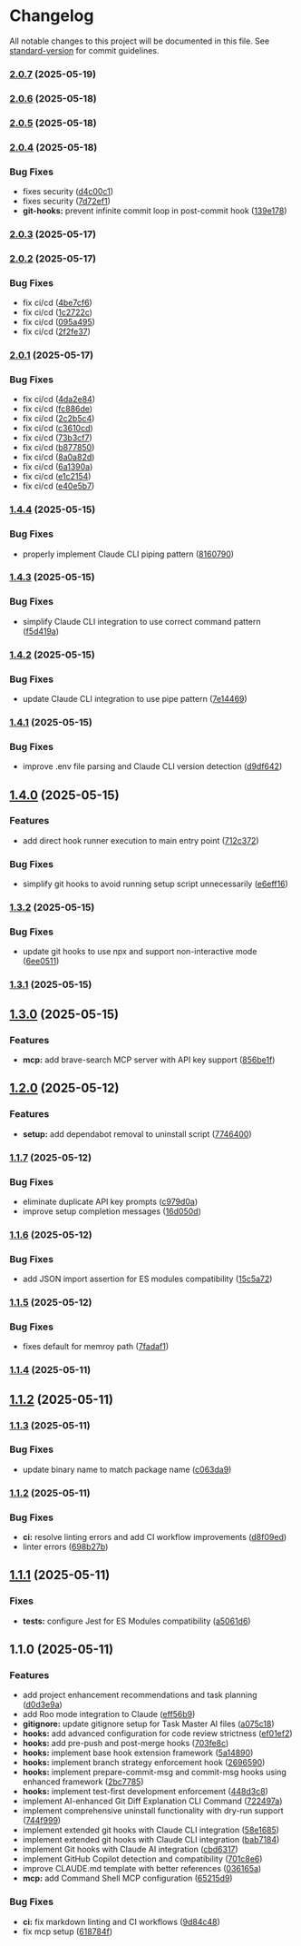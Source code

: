 # Changelog

All notable changes to this project will be documented in this file. See [standard-version](https://github.com/conventional-changelog/standard-version) for commit guidelines.

### [2.0.7](https://github.com/CodySwannGT/ai-coding-assistants-setup/compare/v2.0.6...v2.0.7) (2025-05-19)

### [2.0.6](https://github.com/CodySwannGT/ai-coding-assistants-setup/compare/v2.0.5...v2.0.6) (2025-05-18)

### [2.0.5](https://github.com/CodySwannGT/ai-coding-assistants-setup/compare/v2.0.4...v2.0.5) (2025-05-18)

### [2.0.4](https://github.com/CodySwannGT/ai-coding-assistants-setup/compare/v2.0.3...v2.0.4) (2025-05-18)


### Bug Fixes

* fixes security ([d4c00c1](https://github.com/CodySwannGT/ai-coding-assistants-setup/commit/d4c00c1b274324b73512614fae327df4cb5564a1))
* fixes security ([7d72ef1](https://github.com/CodySwannGT/ai-coding-assistants-setup/commit/7d72ef1b114aee52e46ea224e0996d3836afda2b))
* **git-hooks:** prevent infinite commit loop in post-commit hook ([139e178](https://github.com/CodySwannGT/ai-coding-assistants-setup/commit/139e178de29002af8d52b967e963ad20b00d724e))

### [2.0.3](https://github.com/CodySwannGT/ai-coding-assistants-setup/compare/v2.0.2...v2.0.3) (2025-05-17)

### [2.0.2](https://github.com/CodySwannGT/ai-coding-assistants-setup/compare/v2.0.1...v2.0.2) (2025-05-17)


### Bug Fixes

* fix ci/cd ([4be7cf6](https://github.com/CodySwannGT/ai-coding-assistants-setup/commit/4be7cf62a93900463f885444c5f5485e939e6a01))
* fix ci/cd ([1c2722c](https://github.com/CodySwannGT/ai-coding-assistants-setup/commit/1c2722c60abf34ebcf991a407d5932faf5dc0533))
* fix ci/cd ([095a495](https://github.com/CodySwannGT/ai-coding-assistants-setup/commit/095a495029a2023a249108e629c2eb3c235d76e3))
* fix ci/cd ([2f2fe37](https://github.com/CodySwannGT/ai-coding-assistants-setup/commit/2f2fe3776de1841793769060e9c942ad9d43a8c3))

### [2.0.1](https://github.com/CodySwannGT/ai-coding-assistants-setup/compare/v1.4.4...v2.0.1) (2025-05-17)


### Bug Fixes

* fix ci/cd ([4da2e84](https://github.com/CodySwannGT/ai-coding-assistants-setup/commit/4da2e84360779f5eadd9f8a1546f909084f6cca5))
* fix ci/cd ([fc886de](https://github.com/CodySwannGT/ai-coding-assistants-setup/commit/fc886de4d375d9ba9edc7bc056000f2de6fffb40))
* fix ci/cd ([2c2b5c4](https://github.com/CodySwannGT/ai-coding-assistants-setup/commit/2c2b5c4ff2b916f1abe6ecbf5edb90c4871ef94d))
* fix ci/cd ([c3610cd](https://github.com/CodySwannGT/ai-coding-assistants-setup/commit/c3610cd0735d5707feb3f11a52429087e0790c6a))
* fix ci/cd ([73b3cf7](https://github.com/CodySwannGT/ai-coding-assistants-setup/commit/73b3cf7427b971d8df957fa9166ac3fae7a4b1a4))
* fix ci/cd ([b877850](https://github.com/CodySwannGT/ai-coding-assistants-setup/commit/b8778507ded30e76e3aa9c442c27296ccf7f0406))
* fix ci/cd ([8a0a82d](https://github.com/CodySwannGT/ai-coding-assistants-setup/commit/8a0a82d2c95eabed1cf78043af0129934c17d792))
* fix ci/cd ([6a1390a](https://github.com/CodySwannGT/ai-coding-assistants-setup/commit/6a1390a5cf6ecf19c7cccdf748480294042ed8af))
* fix ci/cd ([e1c2154](https://github.com/CodySwannGT/ai-coding-assistants-setup/commit/e1c21547e343c6f98d9b8ebaee97e5c704391560))
* fix ci/cd ([e40e5b7](https://github.com/CodySwannGT/ai-coding-assistants-setup/commit/e40e5b7f945d85fcee51fc1eb6790b4980ad3c6f))

### [1.4.4](https://github.com/CodySwannGT/ai-coding-assistants-setup/compare/v1.4.3...v1.4.4) (2025-05-15)


### Bug Fixes

* properly implement Claude CLI piping pattern ([8160790](https://github.com/CodySwannGT/ai-coding-assistants-setup/commit/8160790581967a7142c5e244c134226ad175c943))

### [1.4.3](https://github.com/CodySwannGT/ai-coding-assistants-setup/compare/v1.4.2...v1.4.3) (2025-05-15)


### Bug Fixes

* simplify Claude CLI integration to use correct command pattern ([f5d419a](https://github.com/CodySwannGT/ai-coding-assistants-setup/commit/f5d419a50d46e1eb8db976114bdad18218fcdcb8))

### [1.4.2](https://github.com/CodySwannGT/ai-coding-assistants-setup/compare/v1.4.1...v1.4.2) (2025-05-15)


### Bug Fixes

* update Claude CLI integration to use pipe pattern ([7e14469](https://github.com/CodySwannGT/ai-coding-assistants-setup/commit/7e1446971914cc5459bb91ef33fe3b15a16e5686))

### [1.4.1](https://github.com/CodySwannGT/ai-coding-assistants-setup/compare/v1.4.0...v1.4.1) (2025-05-15)


### Bug Fixes

* improve .env file parsing and Claude CLI version detection ([d9df642](https://github.com/CodySwannGT/ai-coding-assistants-setup/commit/d9df6425b2a68aa6dbe3298f73d16f7c68a3c105))

## [1.4.0](https://github.com/CodySwannGT/ai-coding-assistants-setup/compare/v1.3.2...v1.4.0) (2025-05-15)


### Features

* add direct hook runner execution to main entry point ([712c372](https://github.com/CodySwannGT/ai-coding-assistants-setup/commit/712c37240982c94a573e8e6bd4e7a5ad962fa3aa))


### Bug Fixes

* simplify git hooks to avoid running setup script unnecessarily ([e6eff16](https://github.com/CodySwannGT/ai-coding-assistants-setup/commit/e6eff16a0491fb5d5078bc130c0dc0dcd44b64a0))

### [1.3.2](https://github.com/CodySwannGT/ai-coding-assistants-setup/compare/v1.3.1...v1.3.2) (2025-05-15)


### Bug Fixes

* update git hooks to use npx and support non-interactive mode ([6ee0511](https://github.com/CodySwannGT/ai-coding-assistants-setup/commit/6ee051149c7b258fa549fd5380fb531ca3150c4a))

### [1.3.1](https://github.com/CodySwannGT/ai-coding-assistants-setup/compare/v1.3.0...v1.3.1) (2025-05-15)

## [1.3.0](https://github.com/CodySwannGT/ai-coding-assistants-setup/compare/v1.2.0...v1.3.0) (2025-05-15)


### Features

* **mcp:** add brave-search MCP server with API key support ([856be1f](https://github.com/CodySwannGT/ai-coding-assistants-setup/commit/856be1f7ede20ae5de2ce3b81504d724f5800f15))

## [1.2.0](https://github.com/CodySwannGT/ai-coding-assistants-setup/compare/v1.1.7...v1.2.0) (2025-05-12)


### Features

* **setup:** add dependabot removal to uninstall script ([7746400](https://github.com/CodySwannGT/ai-coding-assistants-setup/commit/77464003a7eb1d2cc4d23e53432b70fc9a036eb8))

### [1.1.7](https://github.com/CodySwannGT/ai-coding-assistants-setup/compare/v1.1.6...v1.1.7) (2025-05-12)


### Bug Fixes

* eliminate duplicate API key prompts ([c979d0a](https://github.com/CodySwannGT/ai-coding-assistants-setup/commit/c979d0a771130990f1a81114e45af888377863b9))
* improve setup completion messages ([16d050d](https://github.com/CodySwannGT/ai-coding-assistants-setup/commit/16d050d31aa844304cc2db37b0d5dfcdb210d1e7))

### [1.1.6](https://github.com/CodySwannGT/ai-coding-assistants-setup/compare/v1.1.5...v1.1.6) (2025-05-12)


### Bug Fixes

* add JSON import assertion for ES modules compatibility ([15c5a72](https://github.com/CodySwannGT/ai-coding-assistants-setup/commit/15c5a7257d74fb77a68f75b3cb6921d6103507a2))

### [1.1.5](https://github.com/CodySwannGT/ai-coding-assistants-setup/compare/v1.1.4...v1.1.5) (2025-05-12)


### Bug Fixes

* fixes default for memroy path ([7fadaf1](https://github.com/CodySwannGT/ai-coding-assistants-setup/commit/7fadaf19f15fc4d582608840bf3084465e790666))

### [1.1.4](https://github.com/CodySwannGT/ai-coding-assistants-setup/compare/v1.1.3...v1.1.4) (2025-05-11)

## [1.1.2](https://github.com/CodySwannGT/ai-coding-assistants-setup/compare/v1.1.1...v1.1.2) (2025-05-11)
### [1.1.3](https://github.com/CodySwannGT/ai-coding-assistants-setup/compare/v1.1.2...v1.1.3) (2025-05-11)


### Bug Fixes

* update binary name to match package name ([c063da9](https://github.com/CodySwannGT/ai-coding-assistants-setup/commit/c063da9f648579f9ea2439e2fd36918a04594ded))

### [1.1.2](https://github.com/CodySwannGT/ai-coding-assistants-setup/compare/v1.1.1...v1.1.2) (2025-05-11)


### Bug Fixes

* **ci:** resolve linting errors and add CI workflow improvements ([d8f09ed](https://github.com/CodySwannGT/ai-coding-assistants-setup/commit/d8f09ed18e63c77dce51352e852f3e43534f75fe))
* linter errors ([698b27b](https://github.com/CodySwannGT/ai-coding-assistants-setup/commit/698b27bb88aaad6b783334c5b1374d1740a27de0))

## [1.1.1](https://github.com/CodySwannGT/ai-coding-assistants-setup/compare/v1.1.0...v1.1.1) (2025-05-11)


### Fixes

* **tests:** configure Jest for ES Modules compatibility ([a5061d6](https://github.com/CodySwannGT/ai-coding-assistants-setup/commit/a5061d635598a05d4f40aec46fb169f324069f7e))

## 1.1.0 (2025-05-11)


### Features

* add project enhancement recommendations and task planning ([d0d3e9a](https://github.com/CodySwannGT/ai-coding-assistants-setup/commit/d0d3e9a7531dffe704d1306cbd9d483128b5227f))
* add Roo mode integration to Claude ([eff56b9](https://github.com/CodySwannGT/ai-coding-assistants-setup/commit/eff56b98a1807f1e5ec48fcc28f642a231d2a5bd))
* **gitignore:** update gitignore setup for Task Master AI files ([a075c18](https://github.com/CodySwannGT/ai-coding-assistants-setup/commit/a075c18fe50f2699ceddd7d040cc2fd9e622ffbb))
* **hooks:** add advanced configuration for code review strictness ([ef01ef2](https://github.com/CodySwannGT/ai-coding-assistants-setup/commit/ef01ef254719ce1513b2c85be224f2fed7ac2533))
* **hooks:** add pre-push and post-merge hooks ([703fe8c](https://github.com/CodySwannGT/ai-coding-assistants-setup/commit/703fe8c6387f60b9e2650c55717ff03aef17dc60))
* **hooks:** implement base hook extension framework ([5a14890](https://github.com/CodySwannGT/ai-coding-assistants-setup/commit/5a148909fdc02394f2852591467d3faa8a0505d8))
* **hooks:** implement branch strategy enforcement hook ([2696590](https://github.com/CodySwannGT/ai-coding-assistants-setup/commit/2696590304f340e19ca0013ae8c28db04d302c74))
* **hooks:** implement prepare-commit-msg and commit-msg hooks using enhanced framework ([2bc7785](https://github.com/CodySwannGT/ai-coding-assistants-setup/commit/2bc7785a9b22fef3f60d94b43e58b5a169a577dd))
* **hooks:** implement test-first development enforcement ([448d3c8](https://github.com/CodySwannGT/ai-coding-assistants-setup/commit/448d3c8c017877c0e456e85ce5107e7109e3ef27))
* implement AI-enhanced Git Diff Explanation CLI Command ([722497a](https://github.com/CodySwannGT/ai-coding-assistants-setup/commit/722497a538b10c91dd476e0fec7b42b77b27cf14))
* implement comprehensive uninstall functionality with dry-run support ([744f999](https://github.com/CodySwannGT/ai-coding-assistants-setup/commit/744f999f02ef8d3c223ac1ac90f5c3a1ec60790e))
* implement extended git hooks with Claude CLI integration ([58e1685](https://github.com/CodySwannGT/ai-coding-assistants-setup/commit/58e168548ecbbc5c17ed4bc0b182df90042e3233))
* implement extended git hooks with Claude CLI integration ([bab7184](https://github.com/CodySwannGT/ai-coding-assistants-setup/commit/bab718485be546ec959be41fcf5d58aaf6bc0781))
* implement Git hooks with Claude AI integration ([cbd6317](https://github.com/CodySwannGT/ai-coding-assistants-setup/commit/cbd63178f20e06f36a02fdd3b4f357afaa841552))
* implement GitHub Copilot detection and compatibility ([701c8e6](https://github.com/CodySwannGT/ai-coding-assistants-setup/commit/701c8e6a9eea3000a29a422b149f8381674c1994))
* improve CLAUDE.md template with better references ([036165a](https://github.com/CodySwannGT/ai-coding-assistants-setup/commit/036165a0787d873e0baf6ceb047c1c4aa3afbb52))
* **mcp:** add Command Shell MCP configuration ([65215d9](https://github.com/CodySwannGT/ai-coding-assistants-setup/commit/65215d9ca0a76dc864814624ecdf1185d513e6a1))


### Bug Fixes

* **ci:** fix markdown linting and CI workflows ([9d84c48](https://github.com/CodySwannGT/ai-coding-assistants-setup/commit/9d84c4856ed0d36bf656efcedc117951c071bb82))
* fix mcp setup ([618784f](https://github.com/CodySwannGT/ai-coding-assistants-setup/commit/618784fa85dce8b661cf4afeefbb062bf445e94b))
